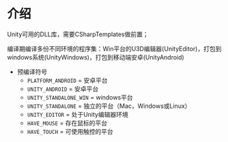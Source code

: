 # 介绍

Unity可用的DLL库，需要CSharpTemplates做前置；

编译期编译多份不同环境的程序集：Win平台的U3D编辑器(UnityEditor)，打包到windows系统(UnityWindows)，打包到移动端安卓(UnityAndroid)

- 预编译符号
	- `PLATFORM_ANDROID` = 安卓平台
	- `UNITY_ANDROID` = 安卓平台
	- `UNITY_STANDALONE_WIN` = windows平台
	- `UNITY_STANDALONE` = 独立的平台（Mac，Windows或Linux）
	- `UNITY_EDITOR` = 处于Unity编辑器环境
	- `HAVE_MOUSE` = 存在鼠标的平台
	- `HAVE_TOUCH` = 可使用触控的平台
